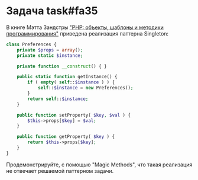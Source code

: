 # Задача task#fa35

В книге Мэтта Зандстры ["PHP: объекты, шаблоны и методики программирования"](http://www.williamspublishing.com/Books/978-5-8459-1689-1.html) приведена реализация паттерна Singleton:

```php
class Preferences {
    private $props = array();
    private static $instance;

    private function __construct() { }

    public static function getInstance() {
        if ( empty( self::$instance ) ) {
            self::$instance = new Preferences();
        }
        return self::$instance;
    }

    public function setProperty( $key, $val ) {
        $this->props[$key] = $val;
    }

    public function getProperty( $key ) {
        return $this->props[$key];
    }
}
```

Продемонстрируйте, с помощью "Magic Methods", что такая реализация не отвечает решаемой паттерном задачи.

